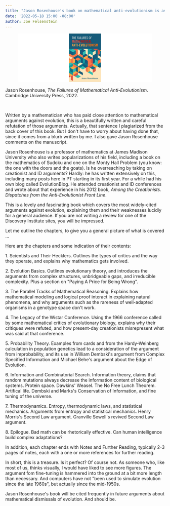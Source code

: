 ```yaml
---
title: "Jason Rosenhouse's book on mathematical anti-evolutionism is available"
date: '2022-05-18 15:00 -08:00'
author: Joe Felsenstein
---
```


<figure><img src="/uploads/2022/RosenhouseCover2.jpg" alt="[Rosenhouse book cover]"/></figure>

<p>
  Jason Rosenhouse, <em>The Failures of Mathematical Anti-Evolutionism</em>.  Cambridge
University Press, 2022.
<p>
&nbsp;
<p>
Written by a mathematician who has paid close attention to mathematical arguments
against evolution, this is a beautifully written and careful refutation of
those arguments.  Actually, that sentence I plagiarized from the back cover
of this book.  But I don't have to worry about having done that, since it
comes from a blurb written by me.  I also gave Jason Rosenhouse comments on the
manuscript.
<p>
Jason Rosenhouse is a professor of mathematics at James Madison University
who also writes popularizations of his field, including a book on the
mathematics of Sudoku and one on the Monty Hall Problem (you know:
the one with the doors and the goats).  Is he overreaching by taking on
creationist and ID arguments?  Hardly: he has written extensively
on this, including many posts here in PT starting in its first year. For a while had his own
blog called EvolutionBlog.  He attended creationist and ID conferences
and wrote about that experience in his 2012 book, <em>Among the Creationists. Dispatches from the Anti-Evolutionist Front Line</em>.
<p>
This is a lovely and fascinating book which covers the most
widely-cited arguments against evolution, explaining them and
their weaknesses lucidly for a general audience.  If you are not
writing a review for one of the Discovery Institute sites, you
will be impressed.
<p>
Let me outline the chapters, to give you a general picture of what
is covered ...
<P>
<!--more-->
<p>
Here are the chapters and some indication of their contents:
<p>
1. Scientists and Their Hecklers.  Outlines the types of
critics and the way they operate, and explains why
mathematics gets involved.
<p>
2. Evolution Basics.  Outlines evolutionary theory, and
introduces the arguments from complex structures,
unbridgeable gaps, and irreducible complexity.  Plus
a section on "Paying A Price for Being Wrong".
<p>
3. The Parallel Tracks of Mathematical Reasoning. Explains
how mathematical modeling and logical proof interact
in explaining natural phenomena, and why arguments such
as the rareness of well-adapted organisms in a genotype
space don't work.
<p>
4. The Legacy of the Wistar Conference.  Using the
1966 conference called by some mathematical critics
of evolutionary biology, explains why their critiques
were refuted, and how present-day creationists
misrepresent what was said at that conference.
<p>
5. Probability Theory.  Examples from cards and from
the Hardy-Weinberg calculation in population genetics
lead to a consideration of the argument from
improbability, and its use in William Dembski's
argument from Complex Specified Information and
Michael Behe's argument about the Edge of Evolution.
<p>
6. Information and Combinatorial Search.  Information
theory, claims that random mutations always decrease
the information content of biological systems.
Protein space.  Dawkins' Weasel. The No Free Lunch Theorem.
Artifical life. Dembski and Marks's Conservation
of Information, and fine tuning of the universe.
<p>
7. Thermodynamics. Entropy, thermodynamic laws, and
statistical mechanics. Arguments from entropy and
statistical mechanics.  Henry Morris's Second Law
argument. Granville Sewell's revived Second Law
argument.
<p>
8. Epilogue.  Bad math can be rhetorically
effective.  Can human intelligence build
complex adaptations?
<p>
In addition, each chapter ends with Notes
and Further Reading, typically 2-3 pages
of notes, each with a one or more references
for further reading.
<p>
In short, this is a treasure.  Is it perfect?
Of course not.  As someone who, like most of
us, thinks visually, I would have liked to see
more figures.  The argument fom fine-tuning
is hammered into the ground at a bit more
length than necessary.  And computers have not "been used to
simulate evolution since the late 1960s", but
actually since the mid-1950s.
<p>
Jason Rosenhouse's book will be cited frequently
in future arguments about mathematical
dismissals of evolution.  And should be.

